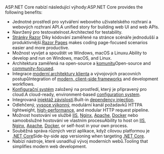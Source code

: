 <span data-ttu-id="c1ade-101">ASP.NET Core nabízí následující výhody:</span><span class="sxs-lookup"><span data-stu-id="c1ade-101">ASP.NET Core provides the following benefits:</span></span>

* <span data-ttu-id="c1ade-102">Jednotné prostředí pro vytváření webového uživatelského rozhraní a webových rozhraní API.</span><span class="sxs-lookup"><span data-stu-id="c1ade-102">A unified story for building web UI and web APIs.</span></span>
* <span data-ttu-id="c1ade-103">Navržený pro testovatelnost.</span><span class="sxs-lookup"><span data-stu-id="c1ade-103">Architected for testability.</span></span>
* <span data-ttu-id="c1ade-104">[Stránky Razor](xref:razor-pages/index) Díky kódování zaměřené na stránce scénáře jednodušší a produktivnější.</span><span class="sxs-lookup"><span data-stu-id="c1ade-104">[Razor Pages](xref:razor-pages/index) makes coding page-focused scenarios easier and more productive.</span></span>
* <span data-ttu-id="c1ade-105">Možnost vyvíjet a spouštět ve Windows, macOS a Linuxu.</span><span class="sxs-lookup"><span data-stu-id="c1ade-105">Ability to develop and run on Windows, macOS, and Linux.</span></span>
* <span data-ttu-id="c1ade-106">Architektura zaměřená na open-source a [komunitu](https://live.asp.net/)</span><span class="sxs-lookup"><span data-stu-id="c1ade-106">Open-source and [community-focused](https://live.asp.net/).</span></span>
* <span data-ttu-id="c1ade-107">Integrace [moderní architektury klienta](xref:razor-components/index) a vývojových pracovních postupů</span><span class="sxs-lookup"><span data-stu-id="c1ade-107">Integration of [modern, client-side frameworks](xref:razor-components/index) and development workflows.</span></span>
* <span data-ttu-id="c1ade-108">[Konfigurační systém](xref:fundamentals/configuration/index) založený na prostředí, který je připravený pro cloud.</span><span class="sxs-lookup"><span data-stu-id="c1ade-108">A cloud-ready, environment-based [configuration system](xref:fundamentals/configuration/index).</span></span>
* <span data-ttu-id="c1ade-109">Integrovaná [injektáž závislostí](xref:fundamentals/dependency-injection).</span><span class="sxs-lookup"><span data-stu-id="c1ade-109">Built-in [dependency injection](xref:fundamentals/dependency-injection).</span></span>
* <span data-ttu-id="c1ade-110">Odlehčený, [vysoce výkonný](https://github.com/aspnet/benchmarks), modulární kanál požadavků HTTP</span><span class="sxs-lookup"><span data-stu-id="c1ade-110">A lightweight, [high-performance](https://github.com/aspnet/benchmarks), and modular HTTP request pipeline.</span></span>
* <span data-ttu-id="c1ade-111">Možnost hostování ve službě [IIS](xref:host-and-deploy/iis/index), [Nginx](xref:host-and-deploy/linux-nginx), [Apache](xref:host-and-deploy/linux-apache), [Docker](xref:host-and-deploy/docker/index) nebo samoobslužné hostování ve vlastním procesu</span><span class="sxs-lookup"><span data-stu-id="c1ade-111">Ability to host on [IIS](xref:host-and-deploy/iis/index), [Nginx](xref:host-and-deploy/linux-nginx), [Apache](xref:host-and-deploy/linux-apache), [Docker](xref:host-and-deploy/docker/index), or self-host in your own process.</span></span>
* <span data-ttu-id="c1ade-112">Souběžná správa různých verzí aplikace, když cílovou platformou je [.NET Core](/dotnet/articles/standard/choosing-core-framework-server)</span><span class="sxs-lookup"><span data-stu-id="c1ade-112">Side-by-side app versioning when targeting [.NET Core](/dotnet/articles/standard/choosing-core-framework-server).</span></span>
* <span data-ttu-id="c1ade-113">Nabízí nástroje, které usnadňují vývoj moderních webů.</span><span class="sxs-lookup"><span data-stu-id="c1ade-113">Tooling that simplifies modern web development.</span></span>
